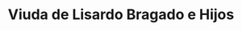 ---
title: "Viuda de Lisardo Bragado e Hijos"
url: /tiedra/viuda-de-lisardo-bragado-e-hijos/
shop: confitería
---